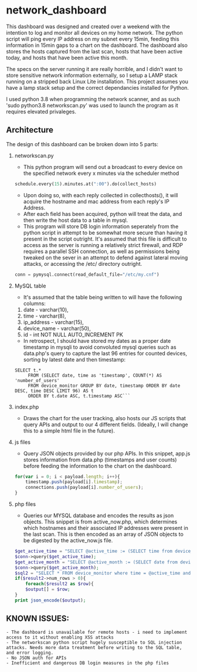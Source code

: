 # network_dashboard

This dashboard was designed and created over a weekend with the intention to log and monitor all devices on my home network. The python script will ping every IP address on my subnet every 15min, feeding this information in 15min gaps to a chart on the dashboard. The dashboard also stores the hosts captured from the last scan, hosts that have been active today, and hosts that have been active this month. 

The specs on the server running it are really horrible, and I didn't want to store sensitive network information externally, so I setup a LAMP stack running on a stripped back Linux Lite installation. This project assumes you have a lamp stack setup and the correct dependancies installed for Python.

I used python 3.8 when programming the network scanner, and as such 'sudo python3.8 networkscan.py' was used to launch the program as it requires elevated privaleges.

## Architecture


The design of this dashboard can be broken down into 5 parts:

1. networkscan.py
	* This python program will send out a broadcast to every device on the specified network every x minutes via the scheduler method 
	```python
	schedule.every(15).minutes.at(":00").do(collect_hosts)
	```
	* Upon doing so, with each reply collected in collecthosts(), it will acquire the hostname and mac address from each reply's IP Address.
	* After each field has been acquired, python will treat the data, and then write the host data to a table in mysql.
	* This program will store DB login information seperately from the python script in attempt to be somewhat more secure than having it present in the script outright. It's assumed that this file is difficult to access as the server is running a relatively strict firewall, and RDP requires a parallel SSH connection, as well as permissions being tweaked on the sever in an attempt to defend against lateral moving attacks, or accessing the /etc/ directory outright.
	```python
	conn = pymysql.connect(read_default_file="/etc/my.cnf")
	```
2. MySQL table
	* It's assumed that the table being written to will have the following columns:
	1. date - varchar(10),
	2. time - varchar(8),
	3. ip_address - varchar(15),
	4. device_name - varchar(50),
	5. id - int NOT NULL AUTO_INCREMENT PK


	* In retrospect, I should have stored my dates as a proper date timestamp in mysqli to avoid convoluted mysql queries such as data.php's query to capture the last 96 entries for counted devices, sorting by latest date and then timestamp: 
	```mysqli
	SELECT t.* 
		 FROM (SELECT date, time as 'timestamp', COUNT(*) AS 'number_of_users' 
		 FROM device_monitor GROUP BY date, timestamp ORDER BY date DESC, time DESC LIMIT 96) AS t
		 ORDER BY t.date ASC, t.timestamp ASC```

3. index.php
	* Draws the chart for the user tracking, also hosts our JS scripts that query APIs and output to our 4 different fields. (Ideally, I will change this to a simple html file in the future).

4. js files
	* Query JSON objects provided by our php APIs. In this snippet, app.js stores information from data.php (timestamps and user counts) before feeding the information to the chart on the dashboard.
	```javascript
	for(var i = 0; i < payload.length; i++){
		timestamp.push(payload[i].timestamp);
		connections.push(payload[i].number_of_users);
	}
	``` 

5. php files
	* Queries our MYSQL database and encodes the results as json objects. This snippet is from active_now.php, which determines which hostnames and their associated IP addresses were present in the last scan. This is then encoded as an array of JSON objects to be digested by the active_now.js file.
	```php
	$get_active_time = "SELECT @active_time := (SELECT time from device_monitor ORDER BY ID DESC LIMIT 1)";
	$conn->query($get_active_time);
	$get_active_month = "SELECT @active_month := (SELECT date from device_monitor ORDER BY ID DESC LIMIT 1)";
	$conn->query($get_active_month);
	$sql2 = "SELECT * FROM device_monitor where time = @active_time and date = @active_month";
	if($result2->num_rows > 0){
		foreach($result2 as $row){
		$output[] = $row;
	}
	print json_encode($output);
	``` 


## KNOWN ISSUES:
	- The dashboard is unavailable for remote hosts - i need to implement access to it without enabling XSS attacks
	- The networkscan python script hugely susceptible to SQL injection attacks. Needs more data treatment before writing to the SQL table, and error logging.
	- No JSON auth for APIs
	- Inefficient and dangerous DB login measures in the php files
